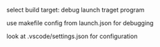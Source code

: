 select build target: debug
launch traget program

use makefile config from  launch.json for debugging

look at .vscode/settings.json for configuration
